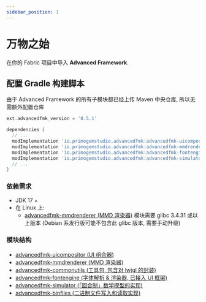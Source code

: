```yaml
---
sidebar_position: 1
---
```


# 万物之始

在你的 Fabric 项目中导入 **Advanced Framework**.

## 配置 Gradle 构建脚本

由于 Advanced Framework 的所有子模块都已经上传 Maven 中央仓库, 所以无需额外配置仓库
```groovy title="build.gradle"
ext.advancedfmk_version = '0.5.1'

dependencies {
  // ...
  modImplementation 'io.primogemstudio.advancedfmk:advancedfmk-uicompositor:$advancedfmk_version'
  modImplementation 'io.primogemstudio.advancedfmk:advancedfmk-mmdrenderer:$advancedfmk_version'
  modImplementation 'io.primogemstudio.advancedfmk:advancedfmk-fontengine:$advancedfmk_version'
  modImplementation 'io.primogemstudio.advancedfmk:advancedfmk-simulator:$advancedfmk_version'
  // ...
}
```

### 依赖需求

- JDK 17 +
- 在 Linux 上: 
  - [advancedfmk-mmdrenderer (MMD 渲染器)](https://github.com/PrimogemStudio/Advanced-Framework/tree/main/mmdrenderer) 模块需要 glibc 3.4.31 或以上版本 (Debian 系发行版可能不包含此 glibc 版本, 需要手动升级)

### 模块结构
- [advancedfmk-uicompositor (UI 组合器)](https://github.com/PrimogemStudio/Advanced-Framework/tree/main/uicompositor)
- [advancedfmk-mmdrenderer (MMD 渲染器)](https://github.com/PrimogemStudio/Advanced-Framework/tree/main/mmdrenderer)
- [advancedfmk-commonutils (工具包, 包含对 lwjgl 的封装)](https://github.com/PrimogemStudio/Advanced-Framework/tree/main/commonutils)
- [advancedfmk-fontengine (字体解析 & 渲染器, 已接入 UI 框架)](https://github.com/PrimogemStudio/Advanced-Framework/tree/main/fontengine)
- [advancedfmk-simulator (「回合制」数学模型的实现)](https://github.com/PrimogemStudio/Advanced-Framework/tree/main/simulator)
- [advancedfmk-binfiles (二进制文件写入和读取实现)](https://github.com/PrimogemStudio/Advanced-Framework/tree/main/binfiles)
